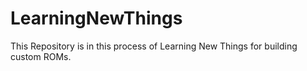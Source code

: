 # LearningNewThings
This Repository is in this process of Learning New Things for building custom ROMs.
